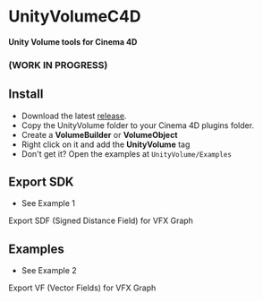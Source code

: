 # UnityVolumeC4D

#### Unity Volume tools for Cinema 4D

### (WORK IN PROGRESS)

## Install

* Download the latest [release](https://github.com/rsodre/UnityVolumeC4D/releases).
* Copy the UnityVolume folder to your Cinema 4D plugins folder.
* Create a **VolumeBuilder** or **VolumeObject**
* Right click on it and add the **UnityVolume** tag
* Don't get it? Open the examples at `UnityVolume/Examples`

## Export SDK

* See Example 1

Export SDF (Signed Distance Field) for VFX Graph


## Examples	

* See Example 2

Export VF (Vector Fields) for VFX Graph

